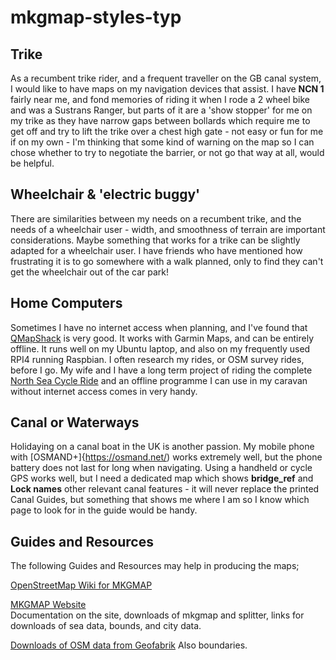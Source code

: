 # mkgmap-styles-typ

Trike  
-----

As a recumbent trike rider, and a frequent traveller on the GB canal system, I would like to have maps on my navigation devices that assist. I have **NCN 1** fairly near me, and fond memories of riding it when I rode a 2 wheel bike and was a Sustrans Ranger, but parts of it are a 'show stopper' for me on my trike as they have narrow gaps between bollards which require me to get off and try to lift the trike over a chest high gate - not easy or fun for me if on my own - I'm thinking that some kind of warning on the map so I can chose whether to try to negotiate the barrier, or not go that way at all, would be helpful.  


Wheelchair & 'electric buggy'  
----------

There are similarities between my needs on a recumbent trike, and the needs of a wheelchair user - width, and smoothness of terrain are important considerations. Maybe something that works for a trike can be slightly adapted for a wheelchair user. I have friends who have mentioned how frustrating it is to go somewhere with a walk planned, only to find they can't get the wheelchair out of the car park!  


Home Computers  
--------------

Sometimes I have no internet access when planning, and I've found that [QMapShack](https://github.com/Maproom/qmapshack/wiki/DocMain) is very good. It works with Garmin Maps, and can be entirely offline. It runs well on my Ubuntu laptop, and also on my frequently used RPI4 running Raspbian. I often research my rides, or OSM survey rides, before I go. My wife and I have a long term project of riding the complete [North Sea Cycle Ride](https://en.eurovelo.com/ev12/united-kingdom) and an offline programme I can use in my caravan without internet access comes in very handy. 


Canal or Waterways
------------------

Holidaying on a canal boat in the UK is another passion. My mobile phone with [OSMAND\+]{https://osmand.net/) works extremely well, but the phone battery does not last for long when navigating. Using a handheld or cycle GPS works well, but I need a dedicated map which shows **bridge_ref** and **Lock names** other relevant canal features - it will never replace the printed Canal Guides, but something that shows me where I am so I know which page to look for in the guide would be handy.  


Guides and Resources
--------------------

The following Guides and Resources may help in producing the maps;  

[OpenStreetMap Wiki for MKGMAP](https://wiki.openstreetmap.org/wiki/Mkgmap)  

[MKGMAP Website](https://www.mkgmap.org.uk/)  
Documentation on the site, downloads of mkgmap and splitter, links for downloads of sea data, bounds, and city data.

[Downloads of OSM data from Geofabrik](https://download.geofabrik.de/) Also boundaries.  


